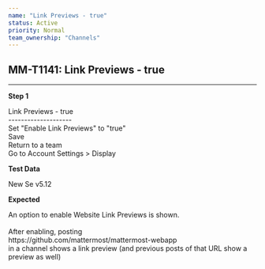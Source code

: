 ```yaml
---
name: "Link Previews - true"
status: Active
priority: Normal
team_ownership: "Channels"
---
```


## MM-T1141: Link Previews - true

---

**Step 1**

Link Previews - true\
\--------------------\
Set "Enable Link Previews" to "true"\
Save\
Return to a team\
Go to Account Settings > Display

**Test Data**

New Se v5.12

**Expected**

An option to enable Website Link Previews is shown.\
\
After enabling, posting\
https\://github.com/mattermost/mattermost-webapp\
in a channel shows a link preview (and previous posts of that URL show a preview as well)
